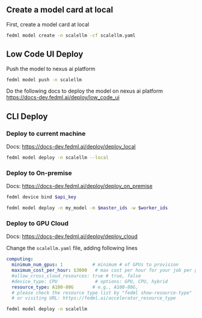 ## Create a model card at local
First, create a model card at local
```bash
fedml model create -n scalellm -cf scalellm.yaml
```

## Low Code UI Deploy
Push the model to nexus ai platform
```bash
fedml model push -n scalellm
```
Do the following docs to deploy the model on nexus ai platform
https://docs-dev.fedml.ai/deploy/low_code_ui

## CLI Deploy
### Deploy to current machine 
Docs: https://docs-dev.fedml.ai/deploy/deploy_local
```bash
fedml model deploy -n scalellm --local
```

### Deploy to On-premise  
Docs: https://docs-dev.fedml.ai/deploy/deploy_on_premise
```bash
fedml device bind $api_key
```
```bash
fedml model deploy -n my_model -m $master_ids -w $worker_ids
```

### Deploy to GPU Cloud  
Docs: https://docs-dev.fedml.ai/deploy/deploy_cloud

Change the `scalellm.yaml` file, adding following lines
```yaml
computing:
  minimum_num_gpus: 1           # minimum # of GPUs to provision
  maximum_cost_per_hour: $3000   # max cost per hour for your job per gpu card
  #allow_cross_cloud_resources: true # true, false
  #device_type: CPU              # options: GPU, CPU, hybrid
  resource_type: A100-80G       # e.g., A100-80G,
  # please check the resource type list by "fedml show-resource-type"
  # or visiting URL: https://fedml.ai/accelerator_resource_type
```

```bash
fedml model deploy -n scalellm
```